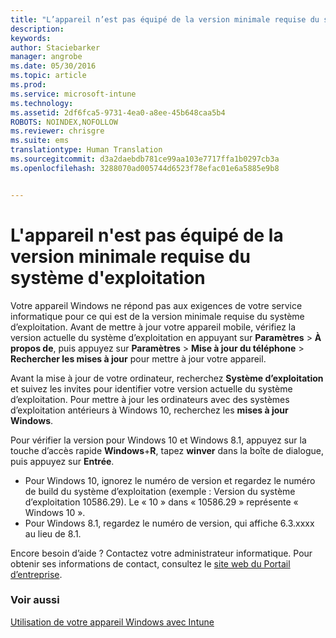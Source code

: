 ```yaml
---
title: "L’appareil n’est pas équipé de la version minimale requise du système d’exploitation | Microsoft Intune"
description: 
keywords: 
author: Staciebarker
manager: angrobe
ms.date: 05/30/2016
ms.topic: article
ms.prod: 
ms.service: microsoft-intune
ms.technology: 
ms.assetid: 2df6fca5-9731-4ea0-a8ee-45b648caa5b4
ROBOTS: NOINDEX,NOFOLLOW
ms.reviewer: chrisgre
ms.suite: ems
translationtype: Human Translation
ms.sourcegitcommit: d3a2daebdb781ce99aa103e7717ffa1b0297cb3a
ms.openlocfilehash: 3288070ad005744d6523f78efac01e6a5885e9b8


---
```



# L'appareil n'est pas équipé de la version minimale requise du système d'exploitation

Votre appareil Windows ne répond pas aux exigences de votre service informatique pour ce qui est de la version minimale requise du système d’exploitation. Avant de mettre à jour votre appareil mobile, vérifiez la version actuelle du système d’exploitation en appuyant sur **Paramètres** &gt; **À propos de**, puis appuyez sur **Paramètres** &gt; **Mise à jour du téléphone** &gt; **Rechercher les mises à jour** pour mettre à jour votre appareil.

Avant la mise à jour de votre ordinateur, recherchez **Système d’exploitation** et suivez les invites pour identifier votre version actuelle du système d’exploitation. Pour mettre à jour les ordinateurs avec des systèmes d’exploitation antérieurs à Windows 10, recherchez les **mises à jour Windows**.

Pour vérifier la version pour Windows 10 et Windows 8.1, appuyez sur la touche d’accès rapide **Windows**+**R**, tapez **winver** dans la boîte de dialogue, puis appuyez sur **Entrée**.

- Pour Windows 10, ignorez le numéro de version et regardez le numéro de build du système d’exploitation (exemple : Version du système d’exploitation 10586.29). Le « 10 » dans « 10586.29 » représente « Windows 10 ».
- Pour Windows 8.1, regardez le numéro de version, qui affiche 6.3.xxxx au lieu de 8.1.

Encore besoin d’aide ? Contactez votre administrateur informatique. Pour obtenir ses informations de contact, consultez le [site web du Portail d’entreprise](http://portal.manage.microsoft.com).

### Voir aussi
[Utilisation de votre appareil Windows avec Intune](using-your-windows-device-with-intune.md)



<!--HONumber=Aug16_HO4-->


